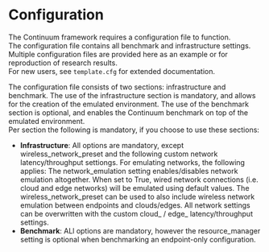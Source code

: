 # Configuration
The Continuum framework requires a configuration file to function. \
The configuration file contains all benchmark and infrastructure settings. \
Multiple configuration files are provided here as an example or for reproduction of research results. \
For new users, see `template.cfg` for extended documentation.

The configuration file consists of two sections: infrastructure and benchmark. 
The use of the infrastructure section is mandatory, and allows for the creation of the emulated environment.
The use of the benchmark section is optional, and enables the Continuum benchmark on top of the emulated environment. \
Per section the following is mandatory, if you choose to use these sections:

* **Infrastructure**: All options are mandatory, except wireless_network_preset and the following custom network latency/throughput settiongs. For emulating networks, the following applies: The network_emulation setting enables/disables network emulation altogether. When set to True, wired network connections (i.e. cloud and edge networks) will be emulated using default values. The wireless_network_preset can be used to also include wireless network emulation between endpoints and clouds/edges. All network settings can be overwritten with the custom cloud_ / edge_ latency/throughput settings.
* **Benchmark**: ALl options are mandatory, however the resource_manager setting is optional when benchmarking an endpoint-only configuration.
